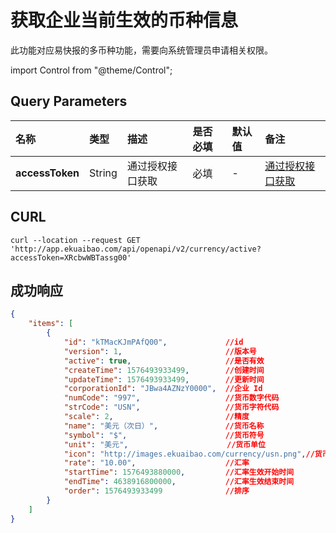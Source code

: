 # 获取企业当前生效的币种信息
此功能对应易快报的多币种功能，需要向系统管理员申请相关权限。

import Control from "@theme/Control";

<Control
method="GET"
url="/api/openapi/v2/currency/active"
/>

## Query Parameters
| 名称 | 类型 | 描述 | 是否必填 | 默认值 | 备注 |
| :--- | :--- | :--- | :--- |:--- | :--- |
| **accessToken** | String | 通过授权接口获取 | 必填 | - | [通过授权接口获取](/docs/open-api/getting-started/auth) |

## CURL
```shell
curl --location --request GET 'http://app.ekuaibao.com/api/openapi/v2/currency/active?accessToken=XRcbwWBTassg00'
```

## 成功响应
```json
{
    "items": [
        {
            "id": "kTMacKJmPAfQ00",             //id
            "version": 1,                       //版本号
            "active": true,                     //是否有效
            "createTime": 1576493933499,        //创建时间
            "updateTime": 1576493933499,        //更新时间
            "corporationId": "JBwa4AZNzY0000",  //企业 Id
            "numCode": "997",                   //货币数字代码
            "strCode": "USN",                   //货币字符代码
            "scale": 2,                         //精度
            "name": "美元（次日）",               //货币名称
            "symbol": "$",                      //货币符号
            "unit": "美元",                      //货币单位
            "icon": "http://images.ekuaibao.com/currency/usn.png",//货币图标
            "rate": "10.00",                    //汇率
            "startTime": 1576493880000,         //汇率生效开始时间
            "endTime": 4638916800000,           //汇率生效结束时间
            "order": 1576493933499              //排序
        }
    ]
}
```
